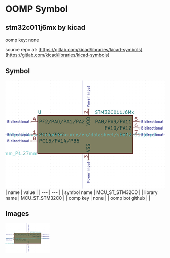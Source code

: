 # OOMP Symbol  
## stm32c011j6mx  by kicad  
  
oomp key: none  
  
source repo at: [https://gitlab.com/kicad/libraries/kicad-symbols](https://gitlab.com/kicad/libraries/kicad-symbols)  
## Symbol  
  
[![working.png](working_600.png)](working.png)  
| name | value | 
| --- | --- | 
| symbol name | MCU_ST_STM32C0 | 
| library name | MCU_ST_STM32C0 | 
| oomp key | none | 
| oomp bot github |  | 
## Images  
  
[![working.png](working_140.png)](working.png)  
